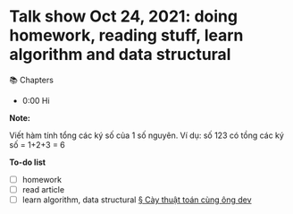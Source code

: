 # Talk show Oct 24, 2021: doing homework, reading stuff, learn algorithm and data structural

📚 Chapters

- 0:00 Hi

**Note:**

Viết hàm tính tổng các ký số của 1 số nguyên.
Ví dụ: số 123 có tồng các ký số = 1+2+3 = 6

**To-do list**

- [ ] homework
- [ ] read article
- [ ] learn algorithm, data structural [§ Cày thuật toán cùng ông dev](20211017204628.md)
